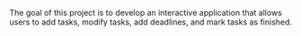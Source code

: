The goal of this project is to develop an interactive application that allows users to add tasks, modify tasks, add deadlines, and mark tasks as finished.
